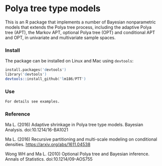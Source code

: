 # Polya tree type models

This is an R package that implements a number of Bayesian nonparametric models that extends the Polya tree process, including the adaptive Polya tree (APT), the Markov APT, optional Polya tree (OPT) and conditional APT and OPT, in univariate and multivariate sample spaces.

### Install
The package can be installed on Linux and Mac using `devtools`:

```S
install.packages('devtools')
library('devtools')
devtools::install_github('lm186/PTT')
```

### Use

```S
For details see examples.
```

### Reference

Ma L. (2016) Adaptive shrinkage in Polya tree type models. Bayesian Analysis. doi:10.1214/16-BA1021

Ma L. (2016) Recursive partitioning and multi-scale modeling on conditional densities. https://arxiv.org/abs/1611.04538

Wong WH and Ma L. (2010) Optional Polya tree and Bayesian inference. Annals of Statistics. doi:10.1214/09-AOS755


